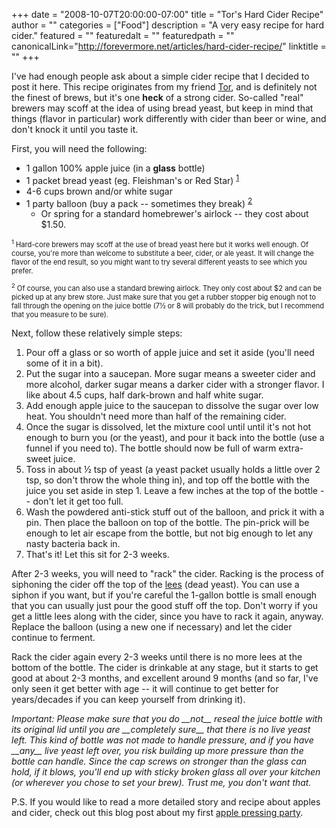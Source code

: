 +++
date = "2008-10-07T20:00:00-07:00"
title = "Tor's Hard Cider Recipe"
author = ""
categories = ["Food"]
description = "A very easy recipe for hard cider."
featured = ""
featuredalt = ""
featuredpath = ""
canonicalLink="http://forevermore.net/articles/hard-cider-recipe/"
linktitle = ""
+++

I've had enough people ask about a simple cider recipe that I decided to post it here.  This recipe originates from my friend
[Tor](http://www.welandsmithy.com/), and is definitely not the finest
of brews, but it's one **heck** of a strong cider.  So-called "real" brewers
may scoff at the idea of using bread yeast, but keep in mind that things (flavor in particular) work differently with cider than beer or wine, and don't
knock it until you taste it.

<!-- more -->

First, you will need the following:

* 1 gallon 100% apple juice (in a **glass** bottle)
* 1 packet bread yeast (eg. Fleishman's or Red Star) <sup>[1](#note1)</sup>
* 4-6 cups brown and/or white sugar
* 1 party balloon (buy a pack -- sometimes they break) <sup>[2](#note2)</sup>
    *  Or spring for a standard homebrewer's airlock -- they cost about $1.50.

<p style="font-size: 80%">
<sup><a name="note1">1</a></sup>
Hard-core brewers may scoff at the use of bread yeast here but it works well enough.  Of course, you're more than welcome to substitute a beer, cider, or ale yeast.  It will change the flavor of the end result, so you might want to try several different yeasts to see which you prefer.
</p>

<p style="font-size: 80%">
<sup><a name="note2">2</a></sup>
Of course, you can also use a standard brewing airlock.  They only cost about $2 and can be picked up at any brew store.  Just make sure that you get a rubber stopper big enough not to fall through the opening on the juice bottle
(7&frac12; or 8 will probably do the trick, but I recommend that you measure to be sure).
</p>

Next, follow these relatively simple steps:

1. Pour off a glass or so worth of apple juice and set it aside (you'll need some of it in a bit).
2. Put the sugar into a saucepan.  More sugar means a sweeter cider and more alcohol, darker sugar means a darker cider with a stronger flavor. I like about 4.5 cups, half dark-brown and half white sugar.
3. Add enough apple juice to the saucepan to dissolve the sugar over low heat.  You shouldn't need more than half of the remaining cider.
4. Once the sugar is dissolved, let the mixture cool until until it's not hot enough to burn you (or the yeast), and pour it back into the bottle (use a funnel if you need to).  The bottle should now be full of warm extra-sweet juice.
5. Toss in about &frac12; tsp of yeast (a yeast packet usually holds a little over 2 tsp, so don't throw the whole thing in), and top off the bottle with the juice you set aside in step 1.  Leave a few inches at the top of the bottle -- don't let it get too full.
6. Wash the powdered anti-stick stuff out of the balloon, and prick it with a pin.  Then place the balloon on top of the bottle.  The pin-prick will be enough to let air escape from the bottle, but not big enough to let any nasty bacteria back in.
7. That's it!  Let this sit for 2-3 weeks.

After 2-3 weeks, you will need to "rack" the cider.  Racking is the process of
siphoning the cider off the top of the [lees](http://en.wikipedia.org/wiki/Lees) (dead yeast).  You can use a siphon if you want, but if you're careful the 1-gallon bottle is small enough that you can usually just pour the good stuff off the top.  Don't worry if you get a little lees along with the cider, since you have to rack it again, anyway. Replace the balloon (using a new one if necessary) and let the cider continue to ferment.

Rack the cider again every 2-3 weeks until there is no more lees at the bottom
of the bottle.  The cider is drinkable at any stage, but it starts to get good
at about 2-3 months, and excellent around 9 months (and so far, I've only seen
it get better with age -- it will continue to get better for years/decades if you can keep yourself from drinking it).

<i>
Important: Please make sure that you do __not__ reseal the juice bottle with
its original lid until you are __completely sure__ that there is no live
yeast left. This kind of bottle was not made to handle pressure, and if you have __any__ live yeast left over, you risk building up more pressure than the
bottle can handle. Since the cap screws on stronger than the glass can hold, if
it blows, you'll end up with sticky broken glass all over your kitchen (or
wherever you chose to set your brew). Trust me, you don't want that.
</i>

P.S. If you would like to read a more detailed story and recipe about apples and cider, check out this blog post about my first
[apple pressing party](http://pieofthetiger.com/2009/11/apple-pressing-party/).
